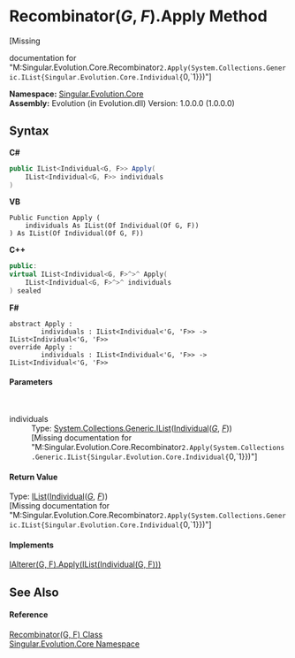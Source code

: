 # Recombinator(*G*, *F*).Apply Method 
 

\[Missing <summary> documentation for "M:Singular.Evolution.Core.Recombinator`2.Apply(System.Collections.Generic.IList{Singular.Evolution.Core.Individual{`0,`1}})"\]

**Namespace:**&nbsp;<a href="7a43d210-bf66-e44d-0f97-e9e0fe26b1b8">Singular.Evolution.Core</a><br />**Assembly:**&nbsp;Evolution (in Evolution.dll) Version: 1.0.0.0 (1.0.0.0)

## Syntax

**C#**<br />
``` C#
public IList<Individual<G, F>> Apply(
	IList<Individual<G, F>> individuals
)
```

**VB**<br />
``` VB
Public Function Apply ( 
	individuals As IList(Of Individual(Of G, F))
) As IList(Of Individual(Of G, F))
```

**C++**<br />
``` C++
public:
virtual IList<Individual<G, F>^>^ Apply(
	IList<Individual<G, F>^>^ individuals
) sealed
```

**F#**<br />
``` F#
abstract Apply : 
        individuals : IList<Individual<'G, 'F>> -> IList<Individual<'G, 'F>> 
override Apply : 
        individuals : IList<Individual<'G, 'F>> -> IList<Individual<'G, 'F>> 
```


#### Parameters
&nbsp;<dl><dt>individuals</dt><dd>Type: <a href="http://msdn2.microsoft.com/en-us/library/5y536ey6" target="_blank">System.Collections.Generic.IList</a>(<a href="afb26626-7779-18a2-0296-c5579e7867df">Individual</a>(<a href="a541bb07-a9c0-980e-c4b8-3bbc2cd7d3a3">*G*</a>, <a href="a541bb07-a9c0-980e-c4b8-3bbc2cd7d3a3">*F*</a>))<br />\[Missing <param name="individuals"/> documentation for "M:Singular.Evolution.Core.Recombinator`2.Apply(System.Collections.Generic.IList{Singular.Evolution.Core.Individual{`0,`1}})"\]</dd></dl>

#### Return Value
Type: <a href="http://msdn2.microsoft.com/en-us/library/5y536ey6" target="_blank">IList</a>(<a href="afb26626-7779-18a2-0296-c5579e7867df">Individual</a>(<a href="a541bb07-a9c0-980e-c4b8-3bbc2cd7d3a3">*G*</a>, <a href="a541bb07-a9c0-980e-c4b8-3bbc2cd7d3a3">*F*</a>))<br />\[Missing <returns> documentation for "M:Singular.Evolution.Core.Recombinator`2.Apply(System.Collections.Generic.IList{Singular.Evolution.Core.Individual{`0,`1}})"\]

#### Implements
<a href="184184a2-a6a0-3167-760a-9884918045be">IAlterer(G, F).Apply(IList(Individual(G, F)))</a><br />

## See Also


#### Reference
<a href="a541bb07-a9c0-980e-c4b8-3bbc2cd7d3a3">Recombinator(G, F) Class</a><br /><a href="7a43d210-bf66-e44d-0f97-e9e0fe26b1b8">Singular.Evolution.Core Namespace</a><br />